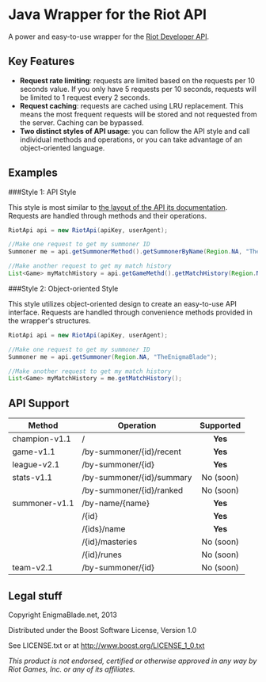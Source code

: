 Java Wrapper for the Riot API
=============================

A power and easy-to-use wrapper for the [Riot Developer API](https://developer.riotgames.com/).

Key Features
------------

* **Request rate limiting**: requests are limited based on the requests per 10 seconds value. If you only have 5 requests per 10 seconds, requests will be limited to 1 request every 2 seconds.
* **Request caching**: requests are cached using LRU replacement. This means the most frequent requests will be stored and not requested from the server. Caching can be bypassed.
* **Two distinct styles of API usage**: you can follow the API style and call individual methods and operations, or you can take advantage of an object-oriented language.

Examples
--------

###Style 1: API Style

This style is most similar to [the layout of the API its documentation](https://developer.riotgames.com/api/methods). Requests are handled through methods and their operations.

```java
RiotApi api = new RiotApi(apiKey, userAgent);

//Make one request to get my summoner ID
Summoner me = api.getSummonerMethod().getSummonerByName(Region.NA, "TheEnigmaBlade");

//Make another request to get my match history
List<Game> myMatchHistory = api.getGameMethd().getMatchHistory(Region.NA, me.getId());
```

###Style 2: Object-oriented Style

This style utilizes object-oriented design to create an easy-to-use API interface. Requests are handled through convenience methods provided in the wrapper's structures.

```java
RiotApi api = new RiotApi(apiKey, userAgent);

//Make one request to get my summoner ID
Summoner me = api.getSummoner(Region.NA, "TheEnigmaBlade");

//Make another request to get my match history
List<Game> myMatchHistory = me.getMatchHistory();
```

API Support
-----------

| Method        | Operation                 | Supported |
| ------------- | ------------------------- | :-------: |
| champion-v1.1 | /                         | **Yes**   |
| game-v1.1     | /by-summoner/{id}/recent  | **Yes**   |
| league-v2.1   | /by-summoner/{id}         | **Yes**   |
| stats-v1.1    | /by-summoner/{id}/summary | No (soon) |
|               | /by-summoner/{id}/ranked  | No (soon) |
| summoner-v1.1 | /by-name/{name}           | **Yes**   |
|               | /{id}                     | **Yes**   |
|               | /{ids}/name               | **Yes**   |
|               | /{id}/masteries           | No (soon) |
|               | /{id}/runes               | No (soon) |
| team-v2.1     | /by-summoner/{id}         | No (soon) |

Legal stuff
-----------

Copyright EnigmaBlade.net, 2013

Distributed under the Boost Software License, Version 1.0

See LICENSE.txt or at http://www.boost.org/LICENSE_1_0.txt

*This product is not endorsed, certified or otherwise approved in any way by Riot Games, Inc. or any of its affiliates.*